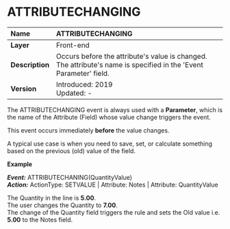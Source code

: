 # ATTRIBUTECHANGING

|Name| ATTRIBUTECHANGING
|:----|:----
|**Layer**| Front-end
|**Description**| Occurs before the attribute's value is changed. The attribute's name is specified in the 'Event Parameter' field.
|**Version**| Introduced: 2019 <br> Updated: -

The ATTRIBUTECHANGING event is always used with a **Parameter**, which is the name of the Attribute (Field) whose value change triggers the event.

This event occurs immediately **before** the value changes.

A typical use case is when you need to save, set, or calculate something based on the previous (old) value of the field.

**Example**

_**Event:**_ ATTRIBUTECHANING(QuantityValue)
<br/>_**Action:**_ ActionType: SETVALUE | Attribute: Notes | Attribute: QuantityValue

The Quantity in the line is **5.00**.
<br/>The user changes the Quantity to **7.00**.
<br/>The change of the Quantity field triggers the rule and sets the Old value i.e. **5.00** to the Notes field.
